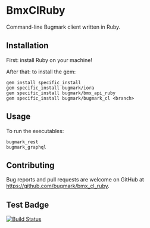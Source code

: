 # BmxClRuby

Command-line Bugmark client written in Ruby.

## Installation

First: install Ruby on your machine!

After that: to install the gem:

    gem install specific_install
    gem specific_install bugmark/iora
    gem specific_install bugmark/bmx_api_ruby
    gem specific_install bugmark/bugmark_cl <branch>
    
## Usage

To run the executables:

    bugmark_rest
    bugmark_graphql

## Contributing

Bug reports and pull requests are welcome on GitHub at
https://github.com/bugmark/bmx_cl_ruby.

## Test Badge

[![Build Status](https://travis-ci.org/andyl/BAMRU-Org.svg)](https://travis-ci.org/andyl/BAMRU-Org)

